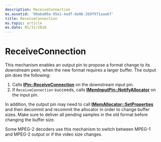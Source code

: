 ```yaml
---
description: ReceiveConnection
ms.assetid: '90a6a09a-95e1-4adf-8e0b-269f971aaa67'
title: ReceiveConnection
ms.topic: article
ms.date: 05/31/2018
---
```


# ReceiveConnection

This mechanism enables an output pin to propose a format change to its downstream peer, when the new format requires a larger buffer. The output pin does the following:

1.  Calls [**IPin::ReceiveConnection**](/windows/desktop/api/Strmif/nf-strmif-ipin-receiveconnection) on the downstream input pin.
2.  If `ReceiveConnection` succeeds, calls [**IMemInputPin::NotifyAllocator**](/windows/desktop/api/Strmif/nf-strmif-imeminputpin-notifyallocator) on the input pin.

In addition, the output pin may need to call [**IMemAllocator::SetProperties**](/windows/desktop/api/Strmif/nf-strmif-imemallocator-setproperties) and then decommit and recommit the allocator in order to change buffer sizes. Make sure to deliver all pending samples in the old format before changing the buffer size.

Some MPEG-2 decoders use this mechanism to switch between MPEG-1 and MPEG-2 output or if the video size changes.

 

 



